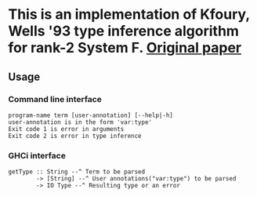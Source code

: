 # This is an implementation of Kfoury, Wells '93 type inference algorithm for rank-2 System F. [Original paper](http://www.macs.hw.ac.uk/~jbw/papers/#Kfo+Wel:LFP-1994)

## Usage
### Command line interface
    program-name term [user-annotation] [--help|-h]
    user-annotation is in the form 'var:type'
    Exit code 1 is error in arguments
    Exit code 2 is error in type inference

### GHCi interface
    getType :: String --^ Term to be parsed
            -> [String] --^ User annotations("var:type") to be parsed
            -> IO Type --^ Resulting type or an error
